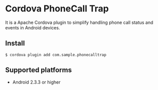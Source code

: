 Cordova PhoneCall Trap
=======================

It is a Apache Cordova plugin to simplify handling phone call status and events in Android devices.


## Install

    $ cordova plugin add com.sample.phonecalltrap

## Supported platforms

- Android 2.3.3 or higher


